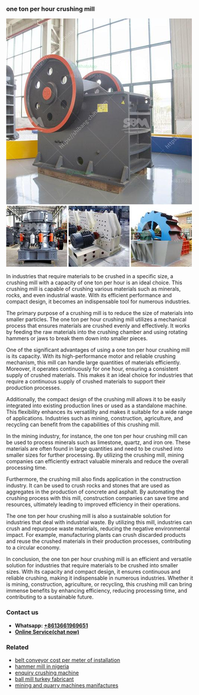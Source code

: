 <h3>one ton per hour crushing mill</h3><img src='1706766979.jpg' alt=''><p>In industries that require materials to be crushed in a specific size, a crushing mill with a capacity of one ton per hour is an ideal choice. This crushing mill is capable of crushing various materials such as minerals, rocks, and even industrial waste. With its efficient performance and compact design, it becomes an indispensable tool for numerous industries.</p><p>The primary purpose of a crushing mill is to reduce the size of materials into smaller particles. The one ton per hour crushing mill utilizes a mechanical process that ensures materials are crushed evenly and effectively. It works by feeding the raw materials into the crushing chamber and using rotating hammers or jaws to break them down into smaller pieces.</p><p>One of the significant advantages of using a one ton per hour crushing mill is its capacity. With its high-performance motor and reliable crushing mechanism, this mill can handle large quantities of materials efficiently. Moreover, it operates continuously for one hour, ensuring a consistent supply of crushed materials. This makes it an ideal choice for industries that require a continuous supply of crushed materials to support their production processes.</p><p>Additionally, the compact design of the crushing mill allows it to be easily integrated into existing production lines or used as a standalone machine. This flexibility enhances its versatility and makes it suitable for a wide range of applications. Industries such as mining, construction, agriculture, and recycling can benefit from the capabilities of this crushing mill.</p><p>In the mining industry, for instance, the one ton per hour crushing mill can be used to process minerals such as limestone, quartz, and iron ore. These materials are often found in large quantities and need to be crushed into smaller sizes for further processing. By utilizing the crushing mill, mining companies can efficiently extract valuable minerals and reduce the overall processing time.</p><p>Furthermore, the crushing mill also finds application in the construction industry. It can be used to crush rocks and stones that are used as aggregates in the production of concrete and asphalt. By automating the crushing process with this mill, construction companies can save time and resources, ultimately leading to improved efficiency in their operations.</p><p>The one ton per hour crushing mill is also a sustainable solution for industries that deal with industrial waste. By utilizing this mill, industries can crush and repurpose waste materials, reducing the negative environmental impact. For example, manufacturing plants can crush discarded products and reuse the crushed materials in their production processes, contributing to a circular economy.</p><p>In conclusion, the one ton per hour crushing mill is an efficient and versatile solution for industries that require materials to be crushed into smaller sizes. With its capacity and compact design, it ensures continuous and reliable crushing, making it indispensable in numerous industries. Whether it is mining, construction, agriculture, or recycling, this crushing mill can bring immense benefits by enhancing efficiency, reducing processing time, and contributing to a sustainable future.</p><h3>Contact us</h3><ul><li><strong>Whatsapp:&nbsp;<a href="https://wa.me/8613661969651">+8613661969651</a></strong></li><li><a href="https://swt.shibang-china.com/?git&amp;zhl&amp;one ton per hour crushing mill"><strong>Online Service(chat now)</strong></a></li></ul><h3>Related</h3><ul><li><a href='belt conveyor cost per meter of installation.md'>belt conveyor cost per meter of installation</a></li><li><a href='hammer mill in nigeria.md'>hammer mill in nigeria</a></li><li><a href='enquiry crushing machine.md'>enquiry crushing machine</a></li><li><a href='ball mill turkey fabricant.md'>ball mill turkey fabricant</a></li><li><a href='mining and quarry machines manifactures.md'>mining and quarry machines manifactures</a></li></ul>